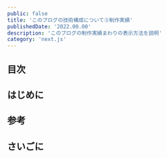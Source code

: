 ```yaml
---
public: false
title: 'このブログの技術構成について③制作実績'
publishedDate: '2022.00.00'
description: 'このブログの制作実績まわりの表示方法を説明'
category: 'next.js'
---
```


## 目次

## はじめに

## 参考

## さいごに
